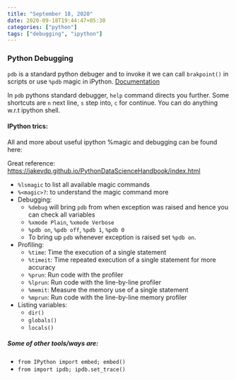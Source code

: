 ```yaml
---
title: "September 18, 2020"
date: 2020-09-18T19:44:47+05:30
categories: ["python"]
tags: ["debugging", "ipython"]
---
```


### Python Debugging

`pdb` is a standard python debuger and to invoke it we can call `brakpoint()` in scripts or use `%pdb` magic in iPython. [Documentation](https://docs.python.org/2/library/pdb.html#debugger-commands)

In `pdb` pythons standard debugger, `help` command directs you further. Some shortcuts are `n` next line, `s` step into, `c` for continue. You can do anything w.r.t ipython shell.

#### IPython trics:

All and more about useful ipython %magic and debugging can be found here:

Great reference: https://jakevdp.github.io/PythonDataScienceHandbook/index.html

- `%lsmagic` to list all available magic commands
- `%<magic>?`: to understand the magic command more
- Debugging:
  - `%debug` will bring `pdb` from when exception was raised and hence you can check all variables
  - `%xmode Plain`, `%xmode Verbose`
  - `%pdb on`, `%pdb off`, `%pdb 1`, `%pdb 0`
  - To bring up `pdb` whenever exception is raised set `%pdb on`.
- Profiling:
  - `%time`: Time the execution of a single statement
  - `%timeit`: Time repeated execution of a single statement for more accuracy
  - `%prun`: Run code with the profiler
  - `%lprun`: Run code with the line-by-line profiler
  - `%memit`: Measure the memory use of a single statement
  - `%mprun`: Run code with the line-by-line memory profiler
- Listing variables:
  - `dir()`
  - `globals()`
  - `locals()`

##### Some of other tools/ways are:

- `from IPython import embed; embed()`
- `from import ipdb; ipdb.set_trace()`
